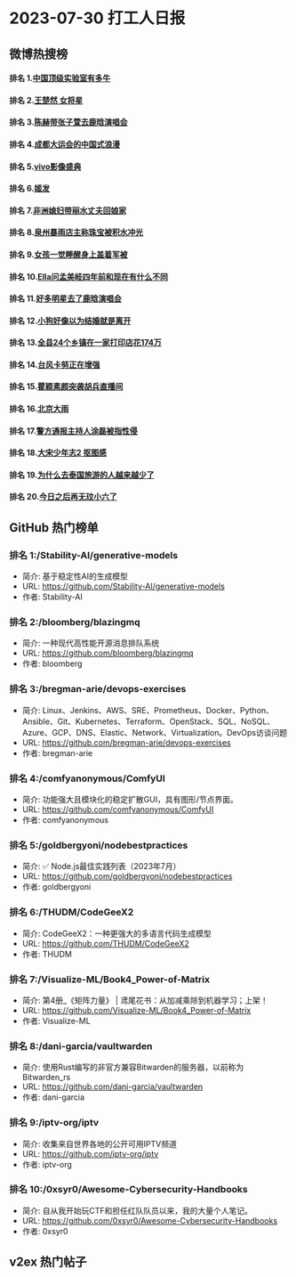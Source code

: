 # 2023-07-30 打工人日报


## 微博热搜榜

#### 排名 1.[中国顶级实验室有多牛](https://s.weibo.com/weibo?q=中国顶级实验室有多牛)
#### 排名 2.[王楚然 女将星](https://s.weibo.com/weibo?q=王楚然女将星)
#### 排名 3.[陈赫带张子萱去鹿晗演唱会](https://s.weibo.com/weibo?q=陈赫带张子萱去鹿晗演唱会)
#### 排名 4.[成都大运会的中国式浪漫](https://s.weibo.com/weibo?q=成都大运会的中国式浪漫)
#### 排名 5.[vivo影像盛典](https://s.weibo.com/weibo?q=vivo影像盛典)
#### 排名 6.[姬发](https://s.weibo.com/weibo?q=姬发)
#### 排名 7.[非洲媳妇带丽水丈夫回娘家](https://s.weibo.com/weibo?q=非洲媳妇带丽水丈夫回娘家)
#### 排名 8.[泉州暴雨店主称珠宝被积水冲光](https://s.weibo.com/weibo?q=泉州暴雨店主称珠宝被积水冲光)
#### 排名 9.[女孩一觉睡醒身上盖着军被](https://s.weibo.com/weibo?q=女孩一觉睡醒身上盖着军被)
#### 排名 10.[Ella问孟美岐四年前和现在有什么不同](https://s.weibo.com/weibo?q=Ella问孟美岐四年前和现在有什么不同)
#### 排名 11.[好多明星去了鹿晗演唱会](https://s.weibo.com/weibo?q=好多明星去了鹿晗演唱会)
#### 排名 12.[小狗好像以为结婚就是离开](https://s.weibo.com/weibo?q=小狗好像以为结婚就是离开)
#### 排名 13.[全县24个乡镇在一家打印店花174万](https://s.weibo.com/weibo?q=全县24个乡镇在一家打印店花174万)
#### 排名 14.[台风卡努正在增强](https://s.weibo.com/weibo?q=台风卡努正在增强)
#### 排名 15.[瞿颖素颜突袭胡兵直播间](https://s.weibo.com/weibo?q=瞿颖素颜突袭胡兵直播间)
#### 排名 16.[北京大雨](https://s.weibo.com/weibo?q=北京大雨)
#### 排名 17.[警方通报主持人涂磊被指性侵](https://s.weibo.com/weibo?q=警方通报主持人涂磊被指性侵)
#### 排名 18.[大宋少年志2 抠图感](https://s.weibo.com/weibo?q=大宋少年志2抠图感)
#### 排名 19.[为什么去泰国旅游的人越来越少了](https://s.weibo.com/weibo?q=为什么去泰国旅游的人越来越少了)
#### 排名 20.[今日之后再无玟小六了](https://s.weibo.com/weibo?q=今日之后再无玟小六了)
## GitHub 热门榜单

### 排名 1:/Stability-AI/generative-models
- 简介: 基于稳定性AI的生成模型
- URL: https://github.com/Stability-AI/generative-models
- 作者: Stability-AI 

### 排名 2:/bloomberg/blazingmq
- 简介: 一种现代高性能开源消息排队系统
- URL: https://github.com/bloomberg/blazingmq
- 作者: bloomberg 

### 排名 3:/bregman-arie/devops-exercises
- 简介: Linux、Jenkins、AWS、SRE、Prometheus、Docker、Python、Ansible、Git、Kubernetes、Terraform、OpenStack、SQL、NoSQL、Azure、GCP、DNS、Elastic、Network、Virtualization。DevOps访谈问题
- URL: https://github.com/bregman-arie/devops-exercises
- 作者: bregman-arie 

### 排名 4:/comfyanonymous/ComfyUI
- 简介: 功能强大且模块化的稳定扩散GUI，具有图形/节点界面。
- URL: https://github.com/comfyanonymous/ComfyUI
- 作者: comfyanonymous 

### 排名 5:/goldbergyoni/nodebestpractices
- 简介: ✅ Node.js最佳实践列表（2023年7月）
- URL: https://github.com/goldbergyoni/nodebestpractices
- 作者: goldbergyoni 

### 排名 6:/THUDM/CodeGeeX2
- 简介: CodeGeeX2：一种更强大的多语言代码生成模型
- URL: https://github.com/THUDM/CodeGeeX2
- 作者: THUDM 

### 排名 7:/Visualize-ML/Book4_Power-of-Matrix
- 简介: 第4册_《矩阵力量》 | 鸢尾花书：从加减乘除到机器学习；上架！
- URL: https://github.com/Visualize-ML/Book4_Power-of-Matrix
- 作者: Visualize-ML 

### 排名 8:/dani-garcia/vaultwarden
- 简介: 使用Rust编写的非官方兼容Bitwarden的服务器，以前称为Bitwarden_rs
- URL: https://github.com/dani-garcia/vaultwarden
- 作者: dani-garcia 

### 排名 9:/iptv-org/iptv
- 简介: 收集来自世界各地的公开可用IPTV频道
- URL: https://github.com/iptv-org/iptv
- 作者: iptv-org 

### 排名 10:/0xsyr0/Awesome-Cybersecurity-Handbooks
- 简介: 自从我开始玩CTF和担任红队队员以来，我的大量个人笔记。
- URL: https://github.com/0xsyr0/Awesome-Cybersecurity-Handbooks
- 作者: 0xsyr0 

## v2ex 热门帖子


